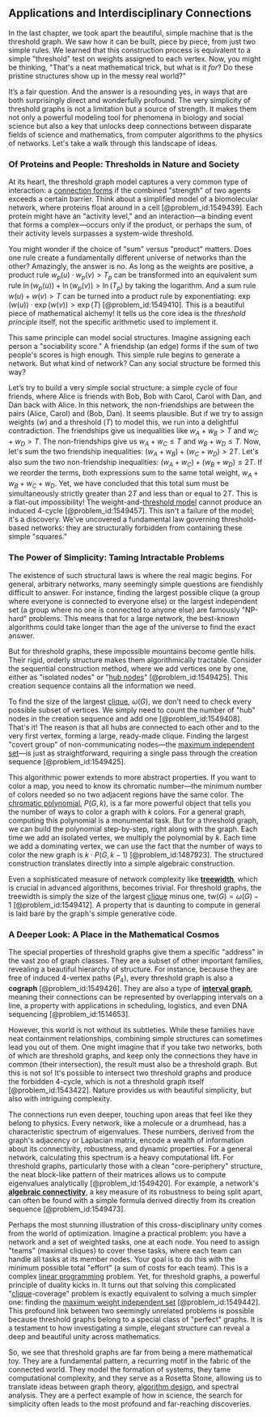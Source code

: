 ## Applications and Interdisciplinary Connections

In the last chapter, we took apart the beautiful, simple machine that is the threshold graph. We saw how it can be built, piece by piece, from just two simple rules. We learned that this construction process is equivalent to a simple "threshold" test on weights assigned to each vertex. Now, you might be thinking, "That's a neat mathematical trick, but what is it *for*? Do these pristine structures show up in the messy real world?"

It’s a fair question. And the answer is a resounding yes, in ways that are both surprisingly direct and wonderfully profound. The very simplicity of threshold graphs is not a limitation but a source of strength. It makes them not only a powerful modeling tool for phenomena in biology and social science but also a key that unlocks deep connections between disparate fields of science and mathematics, from computer algorithms to the physics of networks. Let's take a walk through this landscape of ideas.

### Of Proteins and People: Thresholds in Nature and Society

At its heart, the threshold graph model captures a very common type of interaction: a [connection forms](@article_id:262753) if the combined "strength" of two agents exceeds a certain barrier. Think about a simplified model of a biomolecular network, where proteins float around in a cell [@problem_id:1549439]. Each protein might have an "activity level," and an interaction—a binding event that forms a complex—occurs only if the product, or perhaps the sum, of their activity levels surpasses a system-wide threshold.

You might wonder if the choice of "sum" versus "product" matters. Does one rule create a fundamentally different universe of networks than the other? Amazingly, the answer is no. As long as the weights are positive, a product rule $w_p(u) \cdot w_p(v) > T_p$ can be transformed into an equivalent sum rule $\ln(w_p(u)) + \ln(w_p(v)) > \ln(T_p)$ by taking the logarithm. And a sum rule $w(u) + w(v) > T$ can be turned into a product rule by exponentiating: $\exp(w(u)) \cdot \exp(w(v)) > \exp(T)$ [@problem_id:1549410]. This is a beautiful piece of mathematical alchemy! It tells us the core idea is the *threshold principle* itself, not the specific arithmetic used to implement it.

This same principle can model social structures. Imagine assigning each person a "sociability score." A friendship (an edge) forms if the sum of two people's scores is high enough. This simple rule begins to generate a network. But what kind of network? Can any social structure be formed this way?

Let’s try to build a very simple social structure: a simple cycle of four friends, where Alice is friends with Bob, Bob with Carol, Carol with Dan, and Dan back with Alice. In this network, the non-friendships are between the pairs (Alice, Carol) and (Bob, Dan). It seems plausible. But if we try to assign weights ($w$) and a threshold ($T$) to model this, we run into a delightful contradiction. The friendships give us inequalities like $w_A + w_B > T$ and $w_C + w_D > T$. The non-friendships give us $w_A + w_C \le T$ and $w_B + w_D \le T$. Now, let's sum the two friendship inequalities: $(w_A + w_B) + (w_C + w_D) > 2T$. Let's also sum the two non-friendship inequalities: $(w_A + w_C) + (w_B + w_D) \le 2T$. If we reorder the terms, both expressions sum to the same total weight, $w_A + w_B + w_C + w_D$. Yet, we have concluded that this total sum must be simultaneously strictly greater than $2T$ and less than or equal to $2T$. This is a flat-out impossibility! The weight-and-[threshold model](@article_id:137965) cannot produce an induced 4-cycle [@problem_id:1549457]. This isn't a failure of the model; it's a discovery. We've uncovered a fundamental law governing threshold-based networks: they are structurally forbidden from containing these simple "squares."

### The Power of Simplicity: Taming Intractable Problems

The existence of such structural laws is where the real magic begins. For general, arbitrary networks, many seemingly simple questions are fiendishly difficult to answer. For instance, finding the largest possible clique (a group where everyone is connected to everyone else) or the largest independent set (a group where no one is connected to anyone else) are famously "NP-hard" problems. This means that for a large network, the best-known algorithms could take longer than the age of the universe to find the exact answer.

But for threshold graphs, these impossible mountains become gentle hills. Their rigid, orderly structure makes them algorithmically tractable. Consider the sequential construction method, where we add vertices one by one, either as "isolated nodes" or "[hub nodes](@article_id:270046)" [@problem_id:1549425]. This creation sequence contains all the information we need.

To find the size of the largest [clique](@article_id:275496), $\omega(G)$, we don't need to check every possible subset of vertices. We simply need to count the number of "hub" nodes in the creation sequence and add one [@problem_id:1549408]. That's it! The reason is that all hubs are connected to each other and to the very first vertex, forming a large, ready-made clique. Finding the largest "covert group" of non-communicating nodes—the [maximum independent set](@article_id:273687)—is just as straightforward, requiring a single pass through the creation sequence [@problem_id:1549425].

This algorithmic power extends to more abstract properties. If you want to color a map, you need to know its chromatic number—the minimum number of colors needed so no two adjacent regions have the same color. The [chromatic polynomial](@article_id:266775), $P(G, k)$, is a far more powerful object that tells you the number of ways to color a graph with $k$ colors. For a general graph, computing this polynomial is a monumental task. But for a threshold graph, we can build the polynomial step-by-step, right along with the graph. Each time we add an isolated vertex, we multiply the polynomial by $k$. Each time we add a dominating vertex, we can use the fact that the number of ways to color the new graph is $k \cdot P(G, k-1)$ [@problem_id:1487923]. The structured construction translates directly into a simple algebraic construction.

Even a sophisticated measure of network complexity like **[treewidth](@article_id:263410)**, which is crucial in advanced algorithms, becomes trivial. For threshold graphs, the treewidth is simply the size of the largest [clique](@article_id:275496) minus one, $\text{tw}(G) = \omega(G) - 1$ [@problem_id:1549412]. A property that is daunting to compute in general is laid bare by the graph's simple generative code.

### A Deeper Look: A Place in the Mathematical Cosmos

The special properties of threshold graphs give them a specific "address" in the vast zoo of graph classes. They are a subset of other important families, revealing a beautiful hierarchy of structure. For instance, because they are free of induced 4-vertex paths ($P_4$), every threshold graph is also a **cograph** [@problem_id:1549426]. They are also a type of **[interval graph](@article_id:263161)**, meaning their connections can be represented by overlapping intervals on a line, a property with applications in scheduling, logistics, and even DNA sequencing [@problem_id:1514653].

However, this world is not without its subtleties. While these families have neat containment relationships, combining simple structures can sometimes lead you out of them. One might imagine that if you take two networks, both of which are threshold graphs, and keep only the connections they have in common (their intersection), the result must also be a threshold graph. But this is not so! It's possible to intersect two threshold graphs and produce the forbidden 4-cycle, which is not a threshold graph itself [@problem_id:1543422]. Nature provides us with beautiful simplicity, but also with intriguing complexity.

The connections run even deeper, touching upon areas that feel like they belong to physics. Every network, like a molecule or a drumhead, has a characteristic spectrum of eigenvalues. These numbers, derived from the graph's adjacency or Laplacian matrix, encode a wealth of information about its connectivity, robustness, and dynamic properties. For a general network, calculating this spectrum is a heavy computational lift. For threshold graphs, particularly those with a clean "core-periphery" structure, the neat block-like pattern of their matrices allows us to compute eigenvalues analytically [@problem_id:1549420]. For example, a network's **[algebraic connectivity](@article_id:152268)**, a key measure of its robustness to being split apart, can often be found with a simple formula derived directly from its creation sequence [@problem_id:1549473].

Perhaps the most stunning illustration of this cross-disciplinary unity comes from the world of optimization. Imagine a practical problem: you have a network and a set of weighted tasks, one at each node. You need to assign "teams" (maximal cliques) to cover these tasks, where each team can handle all tasks at its member nodes. Your goal is to do this with the minimum possible total "effort" (a sum of costs for each team). This is a complex [linear programming](@article_id:137694) problem. Yet, for threshold graphs, a powerful principle of duality kicks in. It turns out that solving this complicated "[clique](@article_id:275496)-coverage" problem is exactly equivalent to solving a much simpler one: finding the [maximum weight independent set](@article_id:269755) [@problem_id:1549442]. This profound link between two seemingly unrelated problems is possible because threshold graphs belong to a special class of "perfect" graphs. It is a testament to how investigating a simple, elegant structure can reveal a deep and beautiful unity across mathematics.

So, we see that threshold graphs are far from being a mere mathematical toy. They are a fundamental pattern, a recurring motif in the fabric of the connected world. They model the formation of systems, they tame computational complexity, and they serve as a Rosetta Stone, allowing us to translate ideas between graph theory, [algorithm design](@article_id:633735), and spectral analysis. They are a perfect example of how in science, the search for simplicity often leads to the most profound and far-reaching discoveries.
